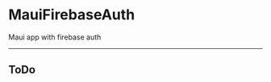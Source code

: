 # MauiFirebaseAuth
Maui app with firebase auth
************************************************
## ToDo
